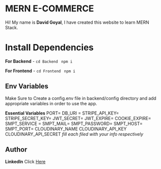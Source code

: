 # MERN E-COMMERCE

Hi! My name is **David Goyal**, I have created this website to learn MERN Stack.


# Install Dependencies

**For Backend** - `cd Backend` ` npm i`

**For Frontend** - `cd Frontend` ` npm i`

## Env Variables

Make Sure to Create a config.env file in backend/config directory and add appropriate variables in order to use the app.

**Essential Variables**
PORT=
DB_URI =
STRIPE_API_KEY=
STRIPE_SECRET_KEY=
JWT_SECRET=
JWT_EXPIRE=
COOKIE_EXPIRE=
SMPT_SERVICE =
SMPT_MAIL=
SMPT_PASSWORD=
SMPT_HOST=
SMPT_PORT=
CLOUDINARY_NAME
CLOUDINARY_API_KEY
CLOUDINARY_API_SECRET
_fill each filed with your info respectively_

## Author


**LinkedIn** Click [Here](www.linkedin.com/in/david-goyal) 